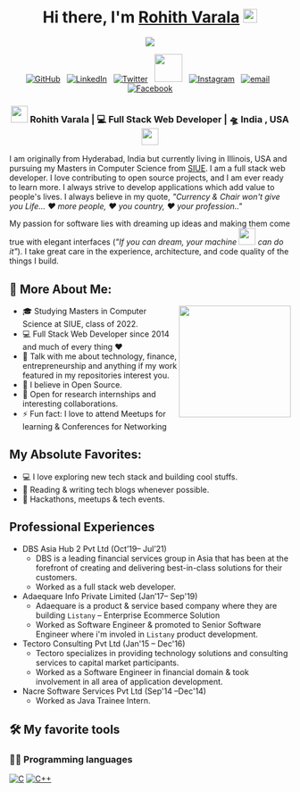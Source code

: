 <div align="center">
   <h1>Hi there, I'm <a href="https://rohith9s.com">Rohith Varala</a> <img src="https://media.giphy.com/media/hvRJCLFzcasrR4ia7z/giphy.gif" width="25px"> </h1>
   
   
   <img src="https://pronoun.cyou/x/y?subject=He&object=Him&height=20"> 
</div>

<p align='center'>
   <a href="https://github.com/rohith9s" target="_blank"><img src="https://img.icons8.com/bubbles/50/000000/github.png" alt="GitHub"/></a>&nbsp;&nbsp;
   <a href="https://www.linkedin.com/in/rohith9s/" target="_blank"><img src="https://img.icons8.com/bubbles/50/000000/linkedin.png" alt="LinkedIn"></a>&nbsp;&nbsp;
   <a href="https://twitter.com/rohith9s" target="_blank"><img src="https://img.icons8.com/bubbles/50/000000/twitter.png" alt="Twitter"></a>&nbsp;&nbsp;
   <a href="https://stackoverflow.com/users/2490556/rohith-varala" target="_blank"><img height="50" src="https://upload.wikimedia.org/wikipedia/commons/e/ef/Stack_Overflow_icon.svg"></a>&nbsp;&nbsp;
   <a href="https://www.instagram.com/rohith9s/" target="_blank"><img src="https://img.icons8.com/bubbles/50/000000/instagram-new--v2.png"  alt="Instagram"></a>&nbsp;&nbsp;
   <a  href="mailto:java.rohith9@gmail.com" target="_blank"><img src="https://img.icons8.com/bubbles/50/000000/gmail-new.png" alt="email"></a>&nbsp;&nbsp;
  	<a href="https://www.facebook.com/rohith9S/" target="_blank"><img src="https://img.icons8.com/bubbles/50/000000/facebook-new.png" alt="Facebook"/></a>

 </p>


<div align="center">
<h3><img src="https://media.giphy.com/media/WUlplcMpOCEmTGBtBW/giphy.gif" width="30"> Rohith Varala | 💻 Full Stack Web Developer | 🛸 India , USA <img src="https://media.giphy.com/media/WUlplcMpOCEmTGBtBW/giphy.gif" width="30"></h3>
</div>

I am originally from Hyderabad, India but currently living in Illinois, USA and pursuing my Masters in Computer Science from [SIUE](https://www.siue.edu/). I am a full stack web developer. I love contributing to open source projects, and I am ever ready to learn more. I always strive to develop applications which add value to people's lives. I always believe in my quote, *"Currency & Chair won't give you Life... ❤ more people, ❤ you country, ❤ your profession.."*

My passion for software lies with dreaming up ideas and making them come true with elegant interfaces (*"If you can dream, your machine  <img src="https://media.giphy.com/media/WUlplcMpOCEmTGBtBW/giphy.gif" width="30"> can do it"*). I take great care in the experience, architecture, and code quality of the things I build.

## 🧐 More About Me:

<img align='right' src='https://octodex.github.com/images/hula_loop_octodex03.gif' width='200"'>

- 🎓 Studying Masters in Computer Science at SIUE, class of 2022.
- 💻 Full Stack Web Developer since 2014 and much of every thing ❤️
- 💬 Talk with me about technology, finance, entrepreneurship and anything if my work featured in my repositories interest you.
- 🧡 I believe in Open Source.
- 👯 Open for research internships and interesting collaborations.
- ⚡ Fun fact: I love to attend Meetups for learning & Conferences for Networking


## My Absolute Favorites:

- 💻  I love exploring new tech stack and building cool stuffs.
- 📰  Reading & writing tech blogs whenever possible.
- 🍕  Hackathons, meetups & tech events.

## Professional Experiences
* DBS Asia Hub 2 Pvt Ltd (Oct’19– Jul’21)
   * DBS is a leading financial services group in Asia that has been at the forefront of creating and delivering best-in-class solutions for their customers.
   * Worked as a full stack web developer.
* Adaequare Info Private Limited (Jan’17– Sep'19)
   * Adaequare is a product & service based company where they are building `Listany` – Enterprise Ecommerce Solution
   * Worked as Software Engineer & promoted to Senior Software Engineer where i'm involed in `Listany` product development.
* Tectoro Consulting Pvt Ltd (Jan'15 – Dec'16)
   * Tectoro specializes in providing technology solutions and consulting services to capital market participants.
   * Worked as a Software Engineer in financial domain & took involvement in all area of application development.
* Nacre Software Services Pvt Ltd (Sep'14 –Dec'14) 
   * Worked as Java Trainee Intern.

## 🛠️ My favorite tools

### 👨‍💻 Programming languages
 <a href=""><img alt="C" src="https://custom-icon-badges.herokuapp.com/badge/C-03599C.svg?logo=c-in-hexagon&logoColor=white"></a>
    <a href=""><img alt="C++" src="https://custom-icon-badges.herokuapp.com/badge/C++-9C033A.svg?logo=cpp2&logoColor=white"></a>

<!--
**rohith9s/rohith9s** is a ✨ _special_ ✨ repository because its `README.md` (this file) appears on your GitHub profile.

Here are some ideas to get you started:

- 🔭 I’m currently working on ...
- 🌱 I’m currently learning ...
- 👯 I’m looking to collaborate on ...
- 🤔 I’m looking for help with ...
- 💬 Ask me about ...
- 📫 How to reach me: ...
- 😄 Pronouns: ...
- ⚡ Fun fact: ...
-->
